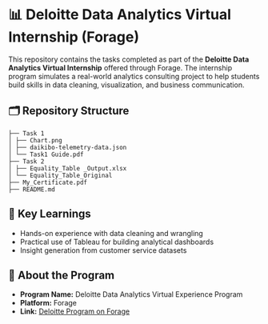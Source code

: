 # 📊 Deloitte Data Analytics Virtual Internship (Forage)

This repository contains the tasks completed as part of the **Deloitte Data Analytics Virtual Internship** offered through Forage. The internship program simulates a real-world analytics consulting project to help students build skills in data cleaning, visualization, and business communication.

## 🗂️ Repository Structure

    ├── Task 1
    │ ├── Chart.png
    │ ├── daikibo-telemetry-data.json
    │ └── Task1 Guide.pdf
    ├── Task 2 
    │ ├── Equality_Table _Output.xlsx
    │ └── Equality_Table_Original
    ├── My_Certificate.pdf
    ├── README.md


## 🧠 Key Learnings

- Hands-on experience with data cleaning and wrangling
- Practical use of Tableau for building analytical dashboards
- Insight generation from customer service datasets


## 🔗 About the Program

- **Program Name:** Deloitte Data Analytics Virtual Experience Program
- **Platform:** Forage
- **Link:** [Deloitte Program on Forage]( https://www.deloitte.com/au/en/careers/students/virtual-internship.html)
